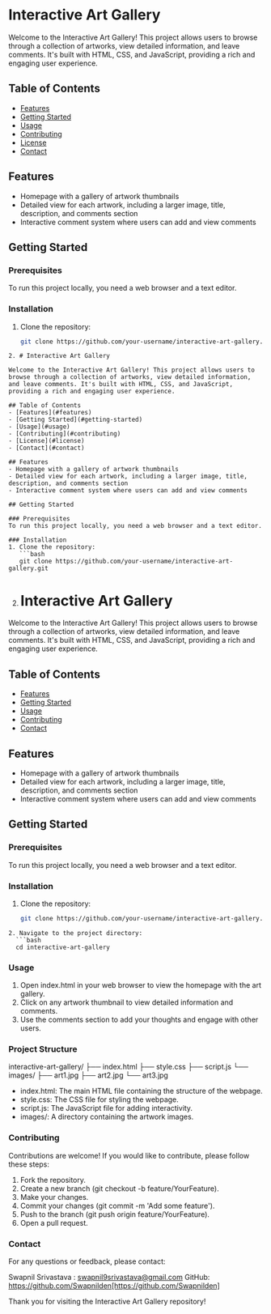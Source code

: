 # Interactive Art Gallery

Welcome to the Interactive Art Gallery! This project allows users to browse through a collection of artworks, view detailed information, and leave comments. It's built with HTML, CSS, and JavaScript, providing a rich and engaging user experience.

## Table of Contents
- [Features](#features)
- [Getting Started](#getting-started)
- [Usage](#usage)
- [Contributing](#contributing)
- [License](#license)
- [Contact](#contact)

## Features
- Homepage with a gallery of artwork thumbnails
- Detailed view for each artwork, including a larger image, title, description, and comments section
- Interactive comment system where users can add and view comments

## Getting Started

### Prerequisites
To run this project locally, you need a web browser and a text editor.

### Installation
1. Clone the repository:
   ```bash
   git clone https://github.com/your-username/interactive-art-gallery.git
```
2. # Interactive Art Gallery

Welcome to the Interactive Art Gallery! This project allows users to browse through a collection of artworks, view detailed information, and leave comments. It's built with HTML, CSS, and JavaScript, providing a rich and engaging user experience.

## Table of Contents
- [Features](#features)
- [Getting Started](#getting-started)
- [Usage](#usage)
- [Contributing](#contributing)
- [License](#license)
- [Contact](#contact)

## Features
- Homepage with a gallery of artwork thumbnails
- Detailed view for each artwork, including a larger image, title, description, and comments section
- Interactive comment system where users can add and view comments

## Getting Started

### Prerequisites
To run this project locally, you need a web browser and a text editor.

### Installation
1. Clone the repository:
   ```bash
   git clone https://github.com/your-username/interactive-art-gallery.git
```
2. # Interactive Art Gallery

Welcome to the Interactive Art Gallery! This project allows users to browse through a collection of artworks, view detailed information, and leave comments. It's built with HTML, CSS, and JavaScript, providing a rich and engaging user experience.

## Table of Contents
- [Features](#features)
- [Getting Started](#getting-started)
- [Usage](#usage)
- [Contributing](#contributing)
- [Contact](#contact)

## Features
- Homepage with a gallery of artwork thumbnails
- Detailed view for each artwork, including a larger image, title, description, and comments section
- Interactive comment system where users can add and view comments

## Getting Started

### Prerequisites
To run this project locally, you need a web browser and a text editor.

### Installation
1. Clone the repository:
   ```bash
   git clone https://github.com/your-username/interactive-art-gallery.git
```
2. Navigate to the project directory:
  ```bash
  cd interactive-art-gallery
```

### Usage
1. Open index.html in your web browser to view the homepage with the art gallery.
2. Click on any artwork thumbnail to view detailed information and comments.
3. Use the comments section to add your thoughts and engage with other users.

### Project Structure
  interactive-art-gallery/
  ├── index.html
  ├── style.css
  ├── script.js
  └── images/
      ├── art1.jpg
      ├── art2.jpg
      └── art3.jpg
- index.html: The main HTML file containing the structure of the webpage.
- style.css: The CSS file for styling the webpage.
- script.js: The JavaScript file for adding interactivity.
- images/: A directory containing the artwork images.

### Contributing
Contributions are welcome! If you would like to contribute, please follow these steps:

1. Fork the repository.
2. Create a new branch (git checkout -b feature/YourFeature).
3. Make your changes.
4. Commit your changes (git commit -m 'Add some feature').
5. Push to the branch (git push origin feature/YourFeature).
6. Open a pull request.

### Contact

For any questions or feedback, please contact:

Swapnil Srivastava : swapnil9srivastava@gmail.com
GitHub: https://github.com/Swapnilden[https://github.com/Swapnilden]

Thank you for visiting the Interactive Art Gallery repository!
